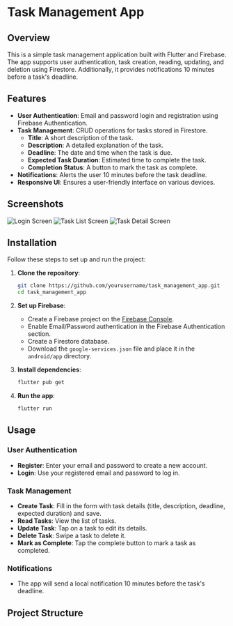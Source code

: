 # Task Management App

## Overview
This is a simple task management application built with Flutter and Firebase. The app supports user authentication, task creation, reading, updating, and deletion using Firestore. Additionally, it provides notifications 10 minutes before a task's deadline.

## Features
- **User Authentication**: Email and password login and registration using Firebase Authentication.
- **Task Management**: CRUD operations for tasks stored in Firestore.
  - **Title**: A short description of the task.
  - **Description**: A detailed explanation of the task.
  - **Deadline**: The date and time when the task is due.
  - **Expected Task Duration**: Estimated time to complete the task.
  - **Completion Status**: A button to mark the task as complete.
- **Notifications**: Alerts the user 10 minutes before the task deadline.
- **Responsive UI**: Ensures a user-friendly interface on various devices.

## Screenshots
![Login Screen](path_to_login_screenshot)
![Task List Screen](path_to_task_list_screenshot)
![Task Detail Screen](path_to_task_detail_screenshot)

## Installation
Follow these steps to set up and run the project:

1. **Clone the repository**:
    ```bash
    git clone https://github.com/yourusername/task_management_app.git
    cd task_management_app
    ```

2. **Set up Firebase**:
    - Create a Firebase project on the [Firebase Console](https://console.firebase.google.com/).
    - Enable Email/Password authentication in the Firebase Authentication section.
    - Create a Firestore database.
    - Download the `google-services.json` file and place it in the `android/app` directory.

3. **Install dependencies**:
    ```bash
    flutter pub get
    ```

4. **Run the app**:
    ```bash
    flutter run
    ```

## Usage

### User Authentication
- **Register**: Enter your email and password to create a new account.
- **Login**: Use your registered email and password to log in.

### Task Management
- **Create Task**: Fill in the form with task details (title, description, deadline, expected duration) and save.
- **Read Tasks**: View the list of tasks.
- **Update Task**: Tap on a task to edit its details.
- **Delete Task**: Swipe a task to delete it.
- **Mark as Complete**: Tap the complete button to mark a task as completed.

### Notifications
- The app will send a local notification 10 minutes before the task's deadline.

## Project Structure
